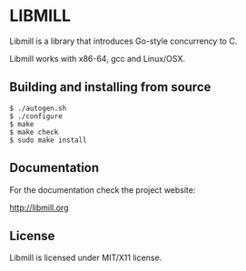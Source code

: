 LIBMILL
=======

Libmill is a library that introduces Go-style concurrency to C.

Libmill works with x86-64, gcc and Linux/OSX.

Building and installing from source
-----------------------------------

```
$ ./autogen.sh
$ ./configure
$ make
$ make check
$ sudo make install
```

Documentation
-------------

For the documentation check the project website:

http://libmill.org

License
-------

Libmill is licensed under MIT/X11 license.
